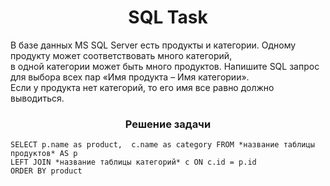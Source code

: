 <h1 align="center">SQL Task</h1>
<p>В базе данных MS SQL Server есть продукты и категории. Одному продукту может соответствовать много категорий,</br> в одной категории может быть много продуктов. Напишите SQL запрос для выбора всех пар «Имя продукта – Имя категории».</br> Если у продукта нет категорий, то его имя все равно должно выводиться.</p>

<h3 align="center">Решение задачи</h3>

```
SELECT p.name as product,  c.name as category FROM *название таблицы продуктов* AS p
LEFT JOIN *название таблицы категорий* c ON c.id = p.id
ORDER BY product 
```
